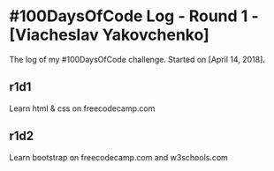 # #100DaysOfCode Log - Round 1 - [Viacheslav Yakovchenko]

The log of my #100DaysOfCode challenge. Started on [April 14, 2018].

## r1d1
Learn html & css on freecodecamp.com

## r1d2
Learn bootstrap on freecodecamp.com and w3schools.com

##
